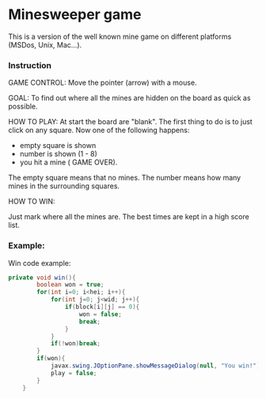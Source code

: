 # Minesweeper game


   This is a version of the well known mine game on different platforms (MSDos, Unix, Mac...).
   
### Instruction

GAME CONTROL:
Move the pointer (arrow) with a mouse.


GOAL:
  To find out where all the mines are
hidden on the board as quick as possible.

HOW TO PLAY:
  At start the board are "blank". The first thing
to do is to just click on any square. Now one of the
following happens:
  
   - empty square is shown
   - number is shown (1 - 8)
   - you hit a mine ( GAME OVER).

The empty square means that no mines.
The number means how many mines
in the surrounding squares.

HOW TO WIN:

  Just mark where all the mines are. The best times are kept
in a high score list.

### Example:

Win code example:
```java
private void win(){
        boolean won = true;
        for(int i=0; i<hei; i++){
            for(int j=0; j<wid; j++){
                if(block[i][j] == 0){
                    won = false;
                    break;
                }
            }
            if(!won)break;
        }
        if(won){
            javax.swing.JOptionPane.showMessageDialog(null, "You win!");
            play = false;
        }
    }
```



